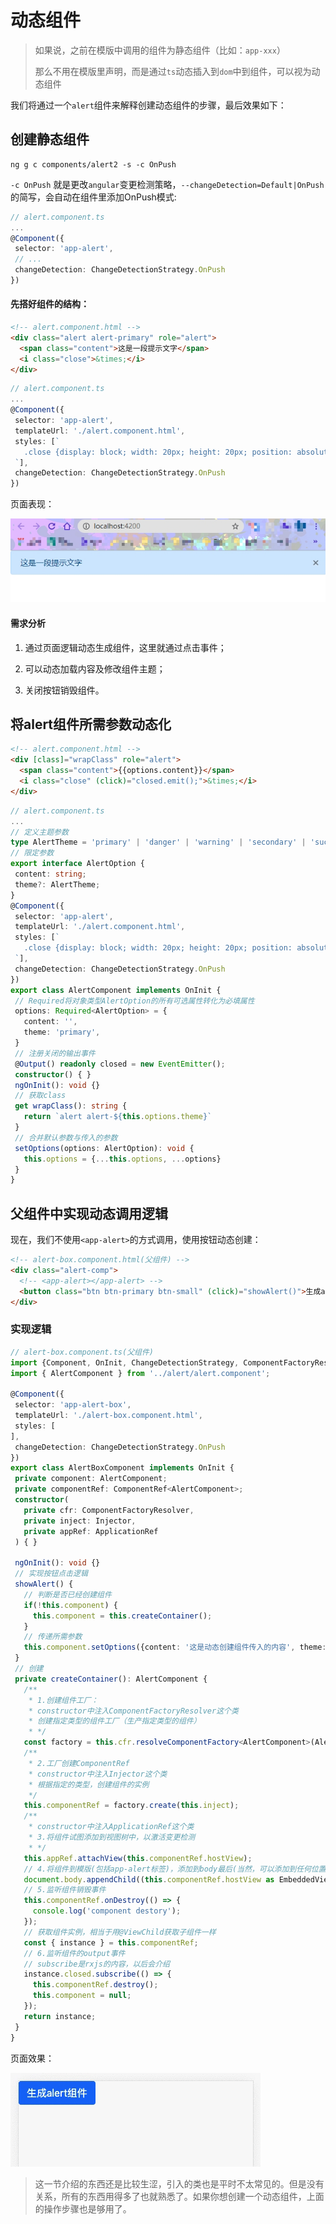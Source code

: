# 动态组件

> 如果说，之前在模版中调用的组件为静态组件（比如：```app-xxx```）
>
> 那么不用在模版里声明，而是通过```ts```动态插入到```dom```中到组件，可以视为动态组件

我们将通过一个```alert```组件来解释创建动态组件的步骤，最后效果如下：


## 创建静态组件

```
ng g c components/alert2 -s -c OnPush
```

 ```-c OnPush``` 就是更改```angular```变更检测策略，```--changeDetection=Default|OnPush``` 的简写，会自动在组件里添加OnPush模式:

 ```typescript
// alert.component.ts
...
@Component({
  selector: 'app-alert',
  // ...
  changeDetection: ChangeDetectionStrategy.OnPush
})
 ```

#### 先搭好组件的结构：

```html
<!-- alert.component.html -->
<div class="alert alert-primary" role="alert">
  <span class="content">这是一段提示文字</span>
  <i class="close">&times;</i>
</div>
```

 ```typescript
// alert.component.ts
...
@Component({
  selector: 'app-alert',
  templateUrl: './alert.component.html',
  styles: [`
    .close {display: block; width: 20px; height: 20px; position: absolute; right: 10px; top: 50%; margin-top: -15px; cursor: pointer;}
  `],
  changeDetection: ChangeDetectionStrategy.OnPush
})
 ```

页面表现：

![d-component1](./images/d-component1.jpg)

#### 需求分析

1. 通过页面逻辑动态生成组件，这里就通过点击事件；

2. 可以动态加载内容及修改组件主题；

3. 关闭按钮销毁组件。

## 将alert组件所需参数动态化

```html
<!-- alert.component.html -->
<div [class]="wrapClass" role="alert">
  <span class="content">{{options.content}}</span>
  <i class="close" (click)="closed.emit();">&times;</i>
</div>
```

 ```typescript
// alert.component.ts
...
// 定义主题参数
type AlertTheme = 'primary' | 'danger' | 'warning' | 'secondary' | 'success' | 'info' | 'dark' | 'light';
// 限定参数
export interface AlertOption {
  content: string;
  theme?: AlertTheme;
}
@Component({
  selector: 'app-alert',
  templateUrl: './alert.component.html',
  styles: [`
    .close {display: block; width: 20px; height: 20px; position: absolute; right: 10px; top: 50%; margin-top: -15px; cursor: pointer;}
  `],
  changeDetection: ChangeDetectionStrategy.OnPush
})
export class AlertComponent implements OnInit {
  // Required将对象类型AlertOption的所有可选属性转化为必填属性
  options: Required<AlertOption> = {
    content: '',
    theme: 'primary',
  }
  // 注册关闭的输出事件
  @Output() readonly closed = new EventEmitter();
  constructor() { }
  ngOnInit(): void {}
  // 获取class
  get wrapClass(): string {
    return `alert alert-${this.options.theme}`
  }
  // 合并默认参数与传入的参数
  setOptions(options: AlertOption): void {
    this.options = {...this.options, ...options}
  }
}
 ```


## 父组件中实现动态调用逻辑

现在，我们不使用```<app-alert>```的方式调用，使用按钮动态创建：

```html
<!-- alert-box.component.html(父组件) -->
<div class="alert-comp">
  <!-- <app-alert></app-alert> -->
  <button class="btn btn-primary btn-small" (click)="showAlert()">生成alert组件</button>
</div>
```

### 实现逻辑

 ```typescript
// alert-box.component.ts(父组件)
import {Component, OnInit, ChangeDetectionStrategy, ComponentFactoryResolver, Injector, ComponentRef, ApplicationRef, EmbeddedViewRef} from '@angular/core';
import { AlertComponent } from '../alert/alert.component';

@Component({
  selector: 'app-alert-box',
  templateUrl: './alert-box.component.html',
  styles: [
 ],
  changeDetection: ChangeDetectionStrategy.OnPush
})
export class AlertBoxComponent implements OnInit {
  private component: AlertComponent;
  private componentRef: ComponentRef<AlertComponent>;
  constructor(
    private cfr: ComponentFactoryResolver,
    private inject: Injector,
    private appRef: ApplicationRef
  ) { }

  ngOnInit(): void {}
  // 实现按钮点击逻辑
  showAlert() {
    // 判断是否已经创建组件
    if(!this.component) {
      this.component = this.createContainer();
    }
    // 传递所需参数
    this.component.setOptions({content: '这是动态创建组件传入的内容', theme: 'success'})
  }
  // 创建
  private createContainer(): AlertComponent {
    /**
     * 1.创建组件工厂：
     * constructor中注入ComponentFactoryResolver这个类
     * 创建指定类型的组件工厂（生产指定类型的组件）
     * */
    const factory = this.cfr.resolveComponentFactory<AlertComponent>(AlertComponent);
    /**
     * 2.工厂创建ComponentRef
     * constructor中注入Injector这个类
     * 根据指定的类型，创建组件的实例
     */
    this.componentRef = factory.create(this.inject);
    /**
     * constructor中注入ApplicationRef这个类
     * 3.将组件试图添加到视图树中，以激活变更检测
     * */
    this.appRef.attachView(this.componentRef.hostView);
    // 4.将组件到模版(包括app-alert标签)，添加到body最后(当然，可以添加到任何位置)
    document.body.appendChild((this.componentRef.hostView as EmbeddedViewRef<{}>).rootNodes[0] as HTMLElement);
    // 5.监听组件销毁事件
    this.componentRef.onDestroy(() => {
      console.log('component destory');
    });
    // 获取组件实例，相当于用@ViewChild获取子组件一样
    const { instance } = this.componentRef;
    // 6.监听组件的output事件
    // subscribe是rxjs的内容，以后会介绍
    instance.closed.subscribe(() => {
      this.componentRef.destroy();
      this.component = null;
    });
    return instance;
  }
}
 ```

 页面效果：

 ![d-component2](./images/d-component2.gif)

> 这一节介绍的东西还是比较生涩，引入的类也是平时不太常见的。但是没有关系，所有的东西用得多了也就熟悉了。如果你想创建一个动态组件，上面的操作步骤也是够用了。